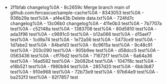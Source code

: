 - 2f1bfab changelog%0A - 8c2659c Merge branch main of github.com:fercascue/sample-cache%0A - 8343053 test%0A - 936b29a test%0A - af4e43b Delete data.txt%0A - 724fd7c changelog%0A - 13c06b0 changelog%0A - 411e0b3 test%0A - 7b7707a test%0A - c52148a test%0A - 1383708 test%0A - 80d5810 test%0A - ada3f96 test%0A - c9891c0 test%0A - b12a066 test%0A - d15aef7 test%0A - 1cd9a74 test%0A - 1e72a56 test%0A - 5473ce9 test%0A - 1d7abe2 test%0A - 84befd3 test%0A - 6c9615a test%0A - 9c48c91 test%0A - 203c090 test%0A - 905b9ee test%0A - d58dcc5 test%0A - 0563436 test%0A - cff76d2 test%0A - 71672f7 test%0A - 6a64a36 test%0A - 14ad582 test%0A - 2b082b4 test%0A - 1047f8c test%0A - e16b521 test%0A - f980b94 test%0A - 2857d20 test%0A - 6bb3b87 test%0A - 910e968 test%0A - 72b73e9 test%0A - 97b64e9 test%0A - ba252f3 test%0A - 82f7857 test
